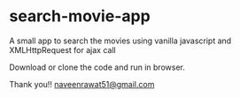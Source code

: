 # search-movie-app
A small app to search the movies using vanilla javascript and XMLHttpRequest for ajax call

Download or clone the code and run in browser.

Thank you!!
naveenrawat51@gmail.com
